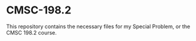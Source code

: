 # CMSC-198.2
This repository contains the necessary files for my Special Problem, or the CMSC 198.2 course.
